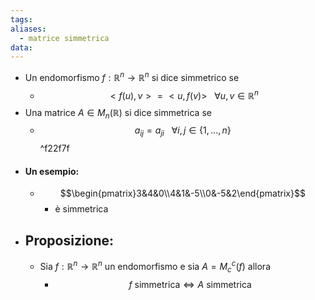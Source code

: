 ```yaml
---
tags: 
aliases:
  - matrice simmetrica
data:
---
```

- Un endomorfismo $f:\mathbb{R}^{n} \to \mathbb{R}^{n}$ si dice simmetrico se 
	- $$<f(u),v>=<u,f(v)>\ \ \ \forall u,v\in \mathbb{R}^{n}$$
- Una matrice $A\in M_{n}(\mathbb{R})$ si dice simmetrica se 
	- $$a_{ij}=a_{ji}\ \ \ \forall i,j\in\{1,...,n\}$$ ^f22f7f
- #### Un esempio:
	- $$\begin{pmatrix}3&4&0\\4&1&-5\\0&-5&2\end{pmatrix}$$
		- è simmetrica 
- ## Proposizione:
	- Sia $f:\mathbb{R}^{n} \to \mathbb{R}^{n}$ un endomorfismo e sia $A=M_{c}^{c}(f)$ allora 
		- $$f \ \text{simmetrica}\iff A\  \text{simmetrica}$$